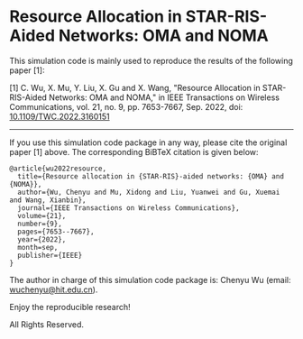 # Resource Allocation in STAR-RIS-Aided Networks: OMA and NOMA
This simulation code is mainly used to reproduce the results of the following paper [1]:

[1] C. Wu, X. Mu, Y. Liu, X. Gu and X. Wang, "Resource Allocation in STAR-RIS-Aided Networks: OMA and NOMA," in IEEE Transactions on Wireless Communications, vol. 21, no. 9, pp. 7653-7667, Sep. 2022, doi: [10.1109/TWC.2022.3160151](https://ieeexplore.ieee.org/abstract/document/9740451)

*********************************************************************************************************************************
If you use this simulation code package in any way, please cite the original paper [1] above. The corresponding BiBTeX citation is given below:
```
@article{wu2022resource,
  title={Resource allocation in {STAR-RIS}-aided networks: {OMA} and {NOMA}},
  author={Wu, Chenyu and Mu, Xidong and Liu, Yuanwei and Gu, Xuemai and Wang, Xianbin},
  journal={IEEE Transactions on Wireless Communications},
  volume={21},
  number={9},
  pages={7653--7667},
  year={2022},
  month=sep,
  publisher={IEEE}
}
```

The author in charge of this simulation code package is: Chenyu Wu (email: wuchenyu@hit.edu.cn).


Enjoy the reproducible research!

All Rights Reserved. 

